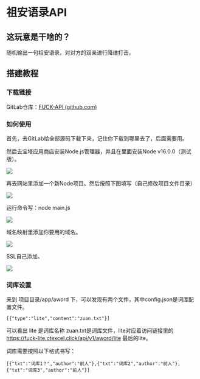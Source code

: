 # 祖安语录API

## 这玩意是干啥的？
随机输出一句祖安语录，对对方的双亲进行降维打击。

## 搭建教程
### 下载链接

GitLab仓库：[FUCK-API (github.com)](https://gitlab.com/gakiyukr/FUCK-API/)


### 如何使用

首先，去GitLab给全部源码下载下来，记住你下载到哪里去了，后面需要用。


然后去宝塔应用商店安装Node.js管理器，并且在里面安装Node v16.0.0（测试版）。

![](https://s3jp.blob.core.windows.net/oss/photos/Snipaste_08-15_12-31-04.png)

再去网站里添加一个新Node项目。然后按照下图填写（自己修改项目文件目录）

![](https://s3jp.blob.core.windows.net/oss/photos/Snipaste_08-15_12-37-41.png)

运行命令写：node main.js

![](https://s3jp.blob.core.windows.net/oss/photos/Snipaste_08-15_12-39-03.png)

域名映射里添加你要用的域名。

![](https://s3jp.blob.core.windows.net/oss/photos/Snipaste_08-15_12-40-13.png)

SSL自己添加。

![](https://s3jp.blob.core.windows.net/oss/photos/Snipaste_08-15_12-40-52.png)

### 词库设置

来到 项目目录/app/aword 下，可以发现有两个文件，其中config.json是词库配置文件。

```
[{"type":"lite","content":"zuan.txt"}]
```

可以看出 lite 是词库名称 zuan.txt是词库文件，lite对应着访问链接里的 https://fuck-lite.ctexcel.click/api/v1/aword/lite 最后的lite。

词库需要按照以下格式书写：

```
[{"txt":"词库1？","author":"前人"},{"txt":"词库2","author":"前人"},{"txt":"词库3","author":"前人"}]
```
